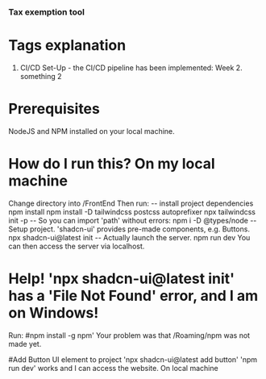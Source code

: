 ### Tax exemption tool
# Tags explanation
1. CI/CD Set-Up - the CI/CD pipeline has been implemented: Week 2.
something 2

# Prerequisites
NodeJS and NPM installed on your local machine.

# How do I run this? On my local machine
Change directory into /FrontEnd
Then run:
  -- install project dependencies
  npm install
  npm install -D tailwindcss postcss autoprefixer
  npx tailwindcss init -p
  -- So you can import 'path' without errors:
  npm i -D @types/node
  -- Setup project. 'shadcn-ui' provides pre-made components, e.g. Buttons.
  npx shadcn-ui@latest init
  -- Actually launch the server.
  npm run dev
You can then access the server via localhost.
  
# Help! 'npx shadcn-ui@latest init' has a 'File Not Found' error, and I am on Windows!
Run: #npm install -g npm'
Your problem was that /Roaming/npm was not made yet.

#Add Button UI element to project
'npx shadcn-ui@latest add button'
'npm run dev'
works and I can access the website. On local machine
